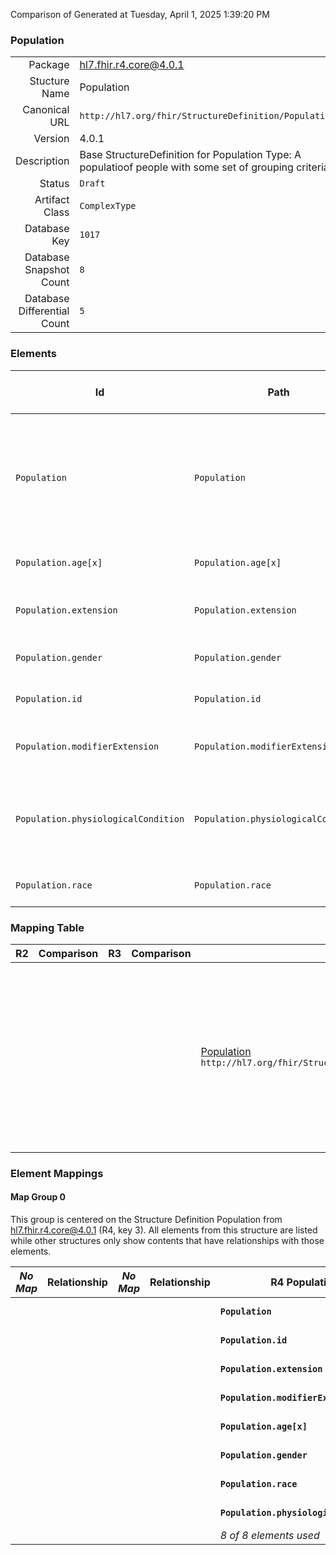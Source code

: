 Comparison of 
Generated at Tuesday, April 1, 2025 1:39:20 PM

### Population

|      |     |
| ---: | --- |
| Package | hl7.fhir.r4.core@4.0.1 |
| Stucture Name | Population |
| Canonical URL | `http://hl7.org/fhir/StructureDefinition/Population` |
| Version | 4.0.1 |
| Description | Base StructureDefinition for Population Type: A populatioof people with some set of grouping criteria. |
| Status | `Draft` |
| Artifact Class | `ComplexType` |
| Database Key | `1017` |
| Database Snapshot Count | `8` |
| Database Differential Count | `5` |

### Elements

| Id | Path | Name | Base Path | Short | Cardinality | Collated Type | Binding Strength | Binding Value Set |
| -- | ---- | ---- | --------- | ----- | ----------- | ------------- | ---------------- | ----------------- |
| `Population` | `Population` | `Population` | Population | A definition of a set of people that apply to some clinically related context, for example people contraindicated for a certain medication | 0..* | Population |  |  |
| `Population.age[x]` | `Population.age[x]` | `age[x]` | Population.age[x] | The age of the specific population | 0..1 | CodeableConcept, Range |  |  |
| `Population.extension` | `Population.extension` | `extension` | Element.extension | Additional content defined by implementations | 0..* | Extension |  |  |
| `Population.gender` | `Population.gender` | `gender` | Population.gender | The gender of the specific population | 0..1 | CodeableConcept |  |  |
| `Population.id` | `Population.id` | `id` | Element.id | Unique id for inter-element referencing | 0..1 | id |  |  |
| `Population.modifierExtension` | `Population.modifierExtension` | `modifierExtension` | BackboneElement.modifierExtension | Extensions that cannot be ignored even if unrecognized | 0..* | Extension |  |  |
| `Population.physiologicalCondition` | `Population.physiologicalCondition` | `physiologicalCondition` | Population.physiologicalCondition | The existing physiological conditions of the specific population to which this applies | 0..1 | CodeableConcept |  |  |
| `Population.race` | `Population.race` | `race` | Population.race | Race of the specific population | 0..1 | CodeableConcept |  |  |
### Mapping Table

| R2 | Comparison | R3 | Comparison | R4 | Comparison | R4B | Comparison | R5
| --- | --- | --- | --- | --- | --- | --- | --- | ---
| | | | | [Population](/docs/R4/ComplexTypes/Population.md)<br/> `http://hl7.org/fhir/StructureDefinition/Population\|4.0.1` | →→→→→→→<br/>`Equivalent`<br/>- DBKey: `1361`<br/>- Reviewed: `n/a`<br/>- By: `n/a`<br/>→→→→→→→<hr/>←←←←←←←<br/>`Equivalent`<br/>- DBKey: `1362`<br/>- Reviewed: `n/a`<br/>- By: `n/a`<br/>←←←←←←←| [Population](/docs/R4B/ComplexTypes/Population.md)<br/> `http://hl7.org/fhir/StructureDefinition/Population\|4.3.0` | <br/>*no map*<br/><hr/><br/>*no map*<br/>| | 
### Element Mappings


#### Map Group 0

This group is centered on the Structure Definition Population from hl7.fhir.r4.core@4.0.1 (R4, key 3).
All elements from this structure are listed while other structures only show contents that have relationships with those elements.

| *No Map* | Relationship | *No Map* | Relationship | R4 Population| Relationship | [R4B Population](/docs/R4B/ComplexTypes/Population.md)| Relationship | *No Map* 
| --- | --- | --- | --- | --- | --- | --- | --- | ---
| | | | | **`Population`**| _Equivalent_<br/>(21115/21116)| `Population`| | | 
| | | | | **`Population.id`**| _Equivalent_<br/>(21117/21118)| `Population.id`| | | 
| | | | | **`Population.extension`**| _Equivalent_<br/>(21119/21120)| `Population.extension`| | | 
| | | | | **`Population.modifierExtension`**| _Equivalent_<br/>(21121/21122)| `Population.modifierExtension`| | | 
| | | | | **`Population.age[x]`**| _Equivalent_<br/>(21123/21124)| `Population.age[x]`| | | 
| | | | | **`Population.gender`**| _Equivalent_<br/>(21125/21126)| `Population.gender`| | | 
| | | | | **`Population.race`**| _Equivalent_<br/>(21127/21128)| `Population.race`| | | 
| | | | | **`Population.physiologicalCondition`**| _Equivalent_<br/>(21129/21130)| `Population.physiologicalCondition`| | | 
| | | | | *8 of 8 elements used* | | *8 of 8 elements used* | | 


